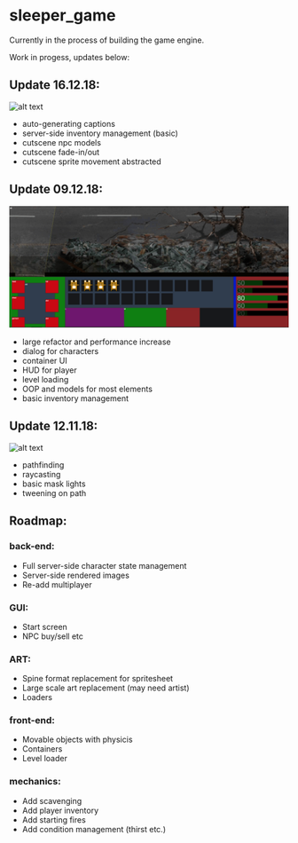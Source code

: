 # sleeper_game

Currently in the process of building the game engine.

Work in progess, updates below:

## Update 16.12.18:

![alt text](https://github.com/Ewan-Roberts/sleeper_game/blob/master/update_information/update_3.png)

- auto-generating captions
- server-side inventory management (basic)
- cutscene npc models 
- cutscene fade-in/out
- cutscene sprite movement abstracted

## Update 09.12.18:

![alt text](https://github.com/Ewan-Roberts/sleeper_game/blob/master/update_information/update_2.png)

- large refactor and performance increase
- dialog for characters
- container UI
- HUD for player
- level loading
- OOP and models for most elements
- basic inventory management 


## Update 12.11.18:

![alt text](https://github.com/Ewan-Roberts/sleeper_game/blob/master/update_information/update_1.png)

- pathfinding
- raycasting 
- basic mask lights
- tweening on path


## Roadmap: 

### back-end:

- Full server-side character state management
- Server-side rendered images 
- Re-add multiplayer

### GUI:

- Start screen
- NPC buy/sell etc


### ART:

- Spine format replacement for spritesheet
- Large scale art replacement (may need artist)
- Loaders

### front-end:

- Movable objects with physicis
- Containers
- Level loader

### mechanics:

- Add scavenging
- Add player inventory
- Add starting fires
- Add condition management (thirst etc.)

